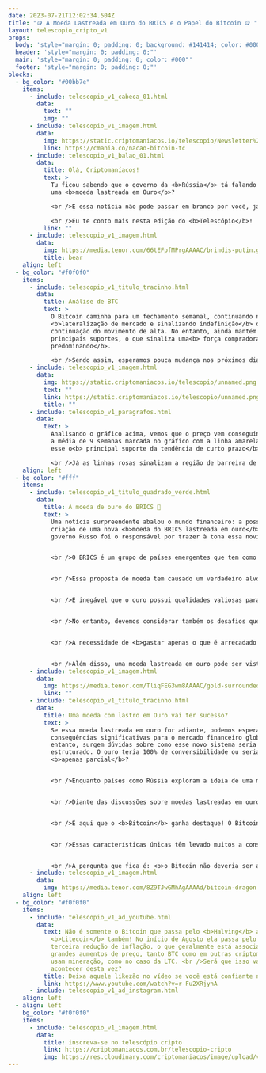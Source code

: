 ```yaml
---
date: 2023-07-21T12:02:34.504Z
title: "🪙 A Moeda Lastreada em Ouro do BRICS e o Papel do Bitcoin 🪙 "
layout: telescopio_cripto_v1
props:
  body: 'style="margin: 0; padding: 0; background: #141414; color: #000"'
  header: 'style="margin: 0; padding: 0;"'
  main: 'style="margin: 0; padding: 0; color: #000"'
  footer: 'style="margin: 0; padding: 0;"'
blocks:
  - bg_color: "#00bb7e"
    items:
      - include: telescopio_v1_cabeca_01.html
        data:
          text: ""
          img: ""
      - include: telescopio_v1_imagem.html
        data:
          img: https://static.criptomaniacos.io/telescopio/Newsletter%20-%20Copia%202.png
          link: https://cmania.co/nacao-bitcoin-tc
      - include: telescopio_v1_balao_01.html
        data:
          title: Olá, Criptomaníacos!
          text: >
            Tu ficou sabendo que o governo da <b>Rússia</b> tá falando em criar
            uma <b>moeda lastreada em Ouro</b>?

            <br />E essa notícia não pode passar em branco por você, já que ela envolve diretamente o Brasil, sil, sil… 🇧🇷

            <br />Eu te conto mais nesta edição do <b>Telescópio</b>!
          link: ""
      - include: telescopio_v1_imagem.html
        data:
          img: https://media.tenor.com/66tEFpfMPrgAAAAC/brindis-putin.gif
          title: bear
    align: left
  - bg_color: "#f0f0f0"
    items:
      - include: telescopio_v1_titulo_tracinho.html
        data:
          title: Análise de BTC
          text: >
            O Bitcoin caminha para um fechamento semanal, continuando na
            <b>lateralização de mercado e sinalizando indefinição</b> quanto à
            continuação do movimento de alta. No entanto, ainda mantém os
            principais suportes, o que sinaliza uma<b> força compradora
            predominando</b>.

            <br />Sendo assim, esperamos pouca mudança nos próximos dias até que ocorra um rompimento, e o preço volte a ganhar tendência.
      - include: telescopio_v1_imagem.html
        data:
          img: https://static.criptomaniacos.io/telescopio/unnamed.png
          text: ""
          link: https://static.criptomaniacos.io/telescopio/unnamed.png
          title: ""
      - include: telescopio_v1_paragrafos.html
        data:
          text: >
            Analisando o gráfico acima, vemos que o preço vem conseguindo manter
            a média de 9 semanas marcada no gráfico com a linha amarela, sendo
            esse o<b> principal suporte da tendência de curto prazo</b>.

            <br />Já as linhas rosas sinalizam a região de barreira de <b>resistências</b> que precisam ser superadas para buscar os alvos marcados no gráfico com as linhas brancas.
    align: left
  - bg_color: "#fff"
    items:
      - include: telescopio_v1_titulo_quadrado_verde.html
        data:
          title: A moeda de ouro do BRICS 🥇
          text: >
            Uma notícia surpreendente abalou o mundo financeiro: a possível
            criação de uma nova <b>moeda do BRICS lastreada em ouro</b>. O
            governo Russo foi o responsável por trazer à tona essa novidade.


            <br />O BRICS é um grupo de países emergentes que tem como objetivo a cooperação econômica e o desenvolvimento em conjunto. O grupo é formado por <b>Brasil, Rússia, Índia, China e África do Sul</b>.


            <br />Essa proposta de moeda tem causado um verdadeiro alvoroço. Afinal, se ela se concretizar, pode representar <b>o maior choque monetário do sistema financeiro das últimas cinco décadas</b>. A questão que fica é: por que o ouro como lastro da moeda do BRICS?


            <br />É inegável que o ouro possui qualidades valiosas para ser um lastro monetário sólido. <b>Durabilidade, confiabilidade, portabilidade e oferta limitada</b> são apenas alguns dos atributos que tornam o ouro atraente como base para uma moeda.


            <br />No entanto, devemos considerar também os desafios que o padrão ouro apresenta. 


            <br />A necessidade de <b>gastar apenas o que é arrecadado e parar de imprimir dinheiro</b> pode ser um obstáculo significativo para muitos governos. Você acredita que os políticos querem frear a capacidade de criar dinheiro do nada?


            <br />Além disso, uma moeda lastreada em ouro pode ser vista como uma <b>ameaça ao dólar e outras moedas Fiat</b>, uma vez que o lastro em ouro pode transmitir maior confiança do que a simples impressão de dinheiro por governos.
      - include: telescopio_v1_imagem.html
        data:
          img: https://media.tenor.com/TliqFEG3wm8AAAAC/gold-surrounded-by-gold.gif
          link: ""
      - include: telescopio_v1_titulo_tracinho.html
        data:
          title: Uma moeda com lastro em Ouro vai ter sucesso?
          text: >
            Se essa moeda lastreada em ouro for adiante, podemos esperar
            consequências significativas para o mercado financeiro global. No
            entanto, surgem dúvidas sobre como esse novo sistema seria
            estruturado. O ouro teria 100% de conversibilidade ou seria
            <b>apenas parcial</b>?


            <br />Enquanto países como Rússia exploram a ideia de uma moeda lastreada em ouro, os outros países do BRICS estão avançando mais é na criação de suas próprias <b>CBDCs</b> (versões digitais de suas moedas). <br />Essa diversidade de abordagens pode tornar <b>menos provável</b> a adoção generalizada do padrão ouro.


            <br />Diante das discussões sobre moedas lastreadas em ouro, surge o meu questionamento: e se optarmos por um sistema financeiro descentralizado que <b>não possa ser monopolizado</b> e reúna todas as características de um bom dinheiro?


            <br />É aqui que o <b>Bitcoin</b> ganha destaque! O Bitcoin oferece solidez, durabilidade, confiabilidade, maior divisibilidade e portabilidade do que o ouro. Além disso, ele possui um suprimento limitado, o que contribui para sua atratividade como <b>reserva de valor</b>.


            <br />Essas características únicas têm levado muitos a considerar o Bitcoin como uma <b>moeda forte e uma alternativa ao ouro</b>. 


            <br />A pergunta que fica é: <b>o Bitcoin não deveria ser a grande moeda de lastro dos BRICS?</b>
      - include: telescopio_v1_imagem.html
        data:
          img: https://media.tenor.com/8Z9TJwGMhAgAAAAd/bitcoin-dragon.gif
    align: left
  - bg_color: "#f0f0f0"
    items:
      - include: telescopio_v1_ad_youtube.html
        data:
          text: Não é somente o Bitcoin que passa pelo <b>Halving</b> a cada 4 anos. A
            <b>Litecoin</b> também! No início de Agosto ela passa pelo sua
            terceira redução de inflação, o que geralmente está associado a
            grandes aumentos de preço, tanto BTC como em outras criptomoedas que
            usam mineração, como no caso da LTC. <br />Será que isso vai
            acontecer desta vez?
          title: Deixa aquele likezão no vídeo se você está confiante no LTC!
          link: https://www.youtube.com/watch?v=r-Fu2XRjyhA
      - include: telescopio_v1_ad_instagram.html
    align: left
  - align: left
    bg_color: "#f0f0f0"
    items:
      - include: telescopio_v1_imagem.html
        data:
          title: inscreva-se no telescópio cripto
          link: https://criptomaniacos.com.br/telescopio-cripto
          img: https://res.cloudinary.com/criptomaniacos/image/upload/v1662133224/telescopio/inscreva-se-telescopio.png
---
```

